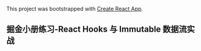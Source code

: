 This project was bootstrapped with [Create React App](https://github.com/facebook/create-react-app).

## 掘金小册练习-React Hooks 与 Immutable 数据流实战
